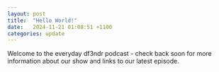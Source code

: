 ```yaml
---
layout: post
title:  "Hello World!"
date:   2024-11-21 01:08:51 +1100
categories: update
---
```

Welcome to the everyday df3ndr podcast - check back soon for more information about our show and links to our latest episode.
